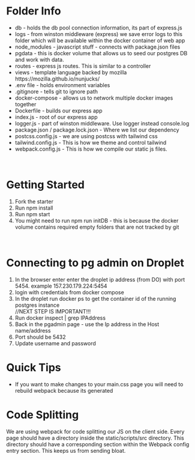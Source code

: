 # Folder Info

<ul>
    <li>db - holds the db pool connection information, its part of express.js</li>
    <li>logs - from winston middleware (express) we save error logs to this folder which will be available within the docker container of web app</li>
    <li>node_modules - javascript stuff - connects with package.json files</li>
    <li>pgdata - this is docker volume that allows us to seed our postgres DB and work with data.</li>
    <li>routes - express js routes. This is similar to a controller</li>
    <li>views - template language backed by mozilla https://mozilla.github.io/nunjucks/</li>
    <li>.env file - holds environment variables</li>
    <li>.gitignore - tells git to ignore path</li>
    <li>docker-compose - allows us to network multiple docker images together</li>
    <li>Dockerfile - builds our express app</li>
    <li>index.js - root of our express app</li>
    <li>logger.js - part of winston middleware. Use logger instead console.log</li>
    <li>package.json / package.lock.json - Where we list our dependency</li>
    <li>postcss.config.js - we are using postcss with tailwind css</li>
    <li>tailwind.config.js - This is how we theme and control tailwind</li>
    <li>webpack.config.js - This is how we compile our static js files.</li>
</ul>
<br/>

# Getting Started

<ol>
    <li>Fork the starter</li>
    <li>Run npm install</li>
    <li>Run npm start</li>
    <li>You might need to run npm run initDB - this is because the docker volume contains required empty folders that are not tracked by git</li>
</ol>
<br/>

# Connecting to pg admin on Droplet

<ol>
    <li>In the browser enter enter the droplet ip address (from DO) with port 5454. example 157.230.179.224:5454</li>
    <li>login with credentials from docker compose </li>
    <li>In the droplet run docker ps to get the container id of the running postgres instance </li>
    //NEXT STEP IS IMPORTANT!!!
    <li>Run docker inspect <dockerContainerId> | grep IPAddress </li>
    <li>Back in the pgadmin page - use the Ip address in the Host name/address</li>
    <li>Port should be 5432</li>
    <li>Update username and password</li>
</ol>

# Quick Tips

<ul>
    <li>If you want to make changes to your main.css page you will need to rebuild webpack because its generated</li>
</ul>

# Code Splitting

We are using webpack for code splitting our JS on the client side. Every page should have a directory inside the static/scripts/src directory. This directory should have a corresponding section within the
Webpack config entry section. This keeps us from sending bloat.
